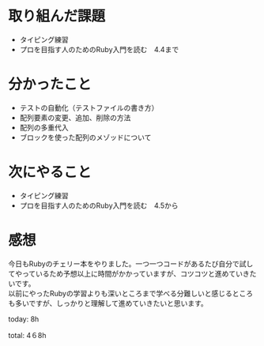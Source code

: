 #  取り組んだ課題
- タイピング練習
- プロを目指す人のためのRuby入門を読む　4.4まで


# 分かったこと
- テストの自動化（テストファイルの書き方）
- 配列要素の変更、追加、削除の方法
- 配列の多重代入
- ブロックを使った配列のメゾッドについて
  
  
# 次にやること
- タイピング練習
- プロを目指す人のためのRuby入門を読む　4.5から

# 感想
今日もRubyのチェリー本をやりました。一つ一つコードがあるたび自分で試してやっているため予想以上に時間がかかっていますが、コツコツと進めていきたいです。  
以前にやったRubyの学習よりも深いところまで学べる分難しいと感じるところも多いですが、しっかりと理解して進めていきたいと思います。  


today: 8h

total: 4６8h
